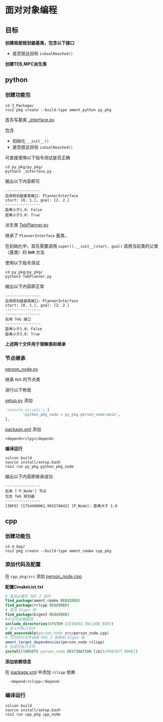 # 面对对象编程

## 目标

**创建局部规划器基类，包含以下接口**

- 是否抵达目标 `isGoalReached()`

**创建TEB,MPC派生类**

## python

### 创建功能包

```shell
cd 3_Package/
ros2 pkg create --build-type ament_python py_pkg
```

首先写基类 [_interface.py](py_pkg/py_pkg/_interface.py)

包含

- 初始化 `__init__()`
- 是否抵达目标 `isGoalReached()`

可直接使用以下指令测试是否正确

```shell
cd py_pkg/py_pkg/
python3 _interface.py 
```

输出以下内容即可

```shell
----------------
启用规划器基类接口: PlannerInterface
start: [0. 1.], goal: [2. 2.]
----------------
距离小于1.0: False
距离小于3.0: True
```

派生类 [TebPlanner.py](py_pkg/py_pkg/TebPlanner.py)


继承了 `PlannerInterface` 基类，

在初始化中，首先需要调用 `super().__init__(start, goal)` 调用当前类的父类（基类）的 __init__ 方法

使用以下指令测试

```shell
cd py_pkg/py_pkg/
python3 TebPlanner.py 
```

输出以下内容即正常

```shell
----------------
启用规划器基类接口: PlannerInterface
start: [0. 1.], goal: [2. 2.]
----------------
----------------
启用 Teb 接口
----------------
距离小于1.0: False
距离小于3.0: True
```

**上述两个文件用于理解类和继承**

### 节点继承

[person_node.py](py_pkg/py_pkg/person_node.py)

继承 `ROS` 的节点类

进行以下修改

[setup.py](py_pkg/setup.py) 添加

```python
'console_scripts': [
        'python_pkg_node = py_pkg.person_node:main',
],
```

[package.xml](py_pkg/package.xml) 添加

```shell
<depend>rclpy</depend>
```

**编译运行**

```shell
colcon build
source install/setup.bash
ros2 run py_pkg python_pkg_node
```

输出以下内容即继承成功

```shell
----------------
启用 ['P_Node'] 节点
包含 Teb 规划器
----------------
[INFO] [1754490961.993274042] [P_Node]: 距离大于 1.0
```

## cpp

### 创建功能包

```shell
cd 4_Oop/
ros2 pkg create --build-type ament_cmake cpp_pkg
```

### 添加代码及配置

在 `cpp_pkg/src` 添加 [person_node.cpp](cpp_pkg/src/person_node.cpp)

**配置CmakeList.txt**

```Cmake
# 查找必要的 ROS 2 组件
find_package(ament_cmake REQUIRED)
find_package(rclcpp REQUIRED)
# 查找 Eigen 库
find_package(Eigen3 REQUIRED)
#头文件加载路径
include_directories(SYSTEM ${EIGEN3_INCLUDE_DIR})
# 定义可执行文件
add_executable(person_node src/person_node.cpp)
# 为可执行文件链接 ROS 2 依赖和 Eigen 库
ament_target_dependencies(person_node rclcpp)
# 安装可执行文件
install(TARGETS person_node DESTINATION lib/${PROJECT_NAME})
```

**添加依赖信息**

在 [package.xml](cpp_pkg/package.xml) 中添加 `rclcpp` 依赖

```python
  <depend>rclcpp</depend>
```

### 编译运行

```shell
colcon build
source install/setup.bash
ros2 run cpp_pkg cpp_node
```